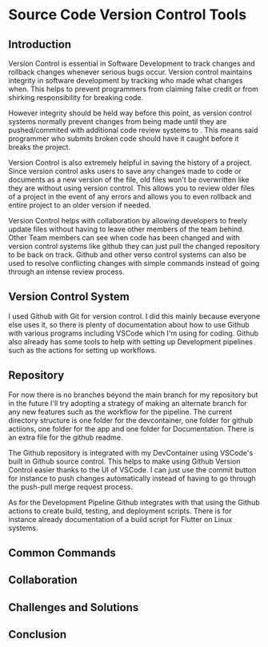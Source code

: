 # Source Code Version Control Tools

## Introduction
Version Control is essential in Software Development to track changes and rollback changes whenever serious bugs occur. Version control maintains integrity in software development by tracking who made what changes when. This helps to prevent programmers from claiming false credit or from shirking responsibility for breaking code.

However integrity should be held way before this point, as version control systems normally prevent changes from being made until they are pushed/commited with additional code review systems to . This means said programmer who submits broken code should have it caught before it breaks the project. 

Version Control is also extremely helpful in saving the history of a project. Since version control asks users to save any changes made to code or documents as a new version of the file, old files won't be overwritten like they are without using version control. This allows you to review older files of a project in the event of any errors and allows you to even rollback and entire project to an older version if needed.

Version Control helps with collaboration by allowing developers to freely update files without having to leave other members of the team behind. Other Team members can see when code has been changed and with version control systems like github they can just pull the changed repository to be back on track. Github and other verso control systems can also be used to resolve conflicting changes with simple commands instead of going through an intense review process.

## Version Control System
I used Github with Git for version control. I did this mainly because everyone else uses it, so there is plenty of documentation about how to use Github with various programs including VSCode which I'm using for coding. Github also already has some tools to help with setting up Development pipelines such as the actions for setting up workflows.
## Repository
For now there is no branches beyond the main branch for my repository but in the future I'll try adopting a strategy of making an alternate branch for any new features such as the workflow for the pipeline. The current directory structure is one folder for the devcontainer, one folder for github actiions, one folder for the app and one folder for Documentation. There is an extra file for the github readme.

The Github repository is integrated with my DevContainer using VSCode's built in Github source control. This helps to make using Github Version Control easier thanks to the UI of VSCode. I can just use the commit button for instance to push changes automatically instead of having to go through the push-pull merge request process. 

As for the Development Pipeline Github integrates with that using the Github actions to create build, testing, and deployment scripts. There is for instance already documentation of a build script for Flutter on Linux systems.
## Common Commands

## Collaboration

## Challenges and Solutions

## Conclusion
